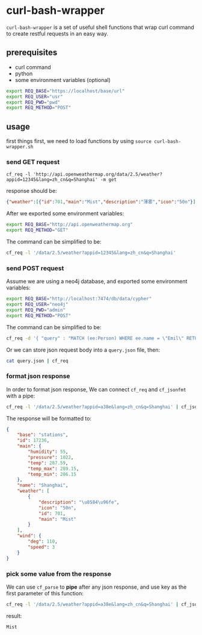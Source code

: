 # curl-bash-wrapper

`curl-bash-wrapper` is a set of useful shell functions that wrap curl command to create restful requests in an easy way.

## prerequisites

- curl command
- python
- some environment variables (optional)

```bash
export REQ_BASE="https://localhost/base/url"
export REQ_USER="usr"
export REQ_PWD="pwd"
export REQ_METHOD="POST"
```

## usage

first things first, we need to load functions by using `source curl-bash-wrapper.sh`

### send GET request

`cf_req -l 'http://api.openweathermap.org/data/2.5/weather?appid=12345&lang=zh_cn&q=Shanghai' -m get`

response should be:

```json
{"weather":[{"id":701,"main":"Mist","description":"薄雾","icon":"50n"}],"base":"stations","main":{"temp":287.59,"pressure":1022,"humidity":55,"temp_min":286.15,"temp_max":289.15},"visibility":10000,"wind":{"speed":3,"deg":110},"clouds":{"all":0},"dt":1521896400,"sys":{"type":1,"id":7452,"message":0.0081,"country":"CN","sunrise":1521841965,"sunset":1521886091},"id":1236,"name":"Shanghai","cod":20}
```

After we exported some environment variables:

```bash
export REQ_BASE="http://api.openweathermap.org"
export REQ_METHOD="GET"
```

The command can be simplified to be:

```bash
cf_req -l '/data/2.5/weather?appid=12345&lang=zh_cn&q=Shanghai'
```

### send POST request

Assume we are using a neo4j database, and exported some environment variables:

```bash
export REQ_BASE="http://localhost:7474/db/data/cypher"
export REQ_USER="neo4j"
export REQ_PWD="admin"
export REQ_METHOD="POST"
```

The command can be simplified to be:

```bash
cf_req -d '{ "query" : "MATCH (ee:Person) WHERE ee.name = \"Emil\" RETURN ee;", "params" : {} }'
```

Or we can store json request body into a `query.json` file, then:

```bash
cat query.json | cf_req
```

### format json response

In order to format json response, We can connect `cf_req` and  `cf_jsonfmt` with a pipe:

```bash
cf_req -l '/data/2.5/weather?appid=a38e&lang=zh_cn&q=Shanghai' | cf_jsonfmt
```

The response will be formatted to:

```json
{
    "base": "stations",
    "id": 17236,
    "main": {
        "humidity": 55,
        "pressure": 1022,
        "temp": 287.59,
        "temp_max": 289.15,
        "temp_min": 286.15
    },
    "name": "Shanghai",
    "weather": [
        {
            "description": "\u8584\u96fe",
            "icon": "50n",
            "id": 701,
            "main": "Mist"
        }
    ],
    "wind": {
        "deg": 110,
        "speed": 3
    }
}

```

### pick some value from the response

We can use `cf_parse` to **pipe** after any json response, and use key as the first parameter of this function:

```bash
cf_req -l '/data/2.5/weather?appid=a38e&lang=zh_cn&q=Shanghai' | cf_jsonfmt | cf_parse '["weather"][0]["main"]'
```

result:

```shell
Mist
```

